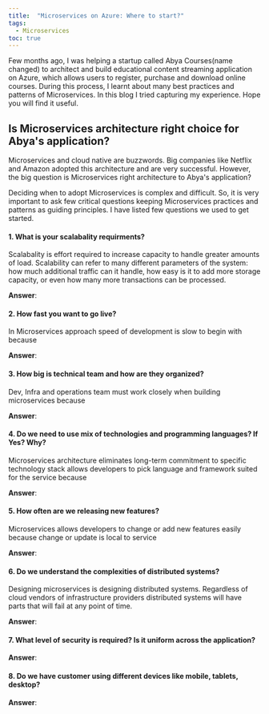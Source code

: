 ```yaml
---
title:  "Microservices on Azure: Where to start?"
tags: 
  - Microservices
toc: true
---
```


Few months ago, I was helping a startup called Abya Courses(name changed) to architect and build educational content streaming application on Azure, which allows users to register, purchase and download online courses. During this process, I learnt about many best practices and patterns of Microservices. In this blog I tried capturing my experience. Hope you will find it useful.

## Is Microservices architecture right choice for Abya's application? 
Microservices and cloud native are buzzwords. Big companies like Netflix and Amazon adopted this architecture and are very successful. However, the big question is Microservices right architecture to Abya's application? 

Deciding when to adopt Microservices is complex and difficult. So, it is very important to ask few critical questions keeping Microservices practices and patterns as guiding principles. I have listed few questions we used to get started.

#### 1. What is your scalabality requirments?
Scalabality is effort required to increase capacity to handle greater amounts of load. Scalability can refer to many different parameters of the system: how much additional traffic can it handle, how easy is it to add more storage capacity, or even how many more transactions can be processed.

**Answer**: 

#### 2. How fast you want to go live?
In Microservices approach speed of development is slow to begin with because

**Answer**: 

#### 3. How big is technical team and how are they organized?
Dev, Infra and operations team must work closely when building microservices because

**Answer**: 

#### 4. Do we need to use mix of technologies and programming languages? If Yes? Why? 
Microservices architecture eliminates long-term commitment to specific technology stack allows developers to pick language and framework suited for the service because

**Answer**: 

#### 5. How often are we releasing new features? 
Microservices allows developers to change or add new features easily because change or update is local to service 

**Answer**: 

#### 6. Do we understand the complexities of distributed systems?
Designing microservices is designing distributed systems. Regardless of cloud vendors of infrastructure providers distributed systems will have parts that will fail at any point of time.

**Answer**: 

#### 7. What level of security is required? Is it uniform across the application?

**Answer**: 

#### 8. Do we have customer using different devices like mobile, tablets, desktop?

**Answer**: 